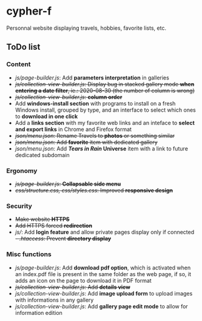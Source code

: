 # cypher-f

Personnal website displaying travels, hobbies, favorite lists, etc.

## ToDo list

### Content
- *js/page-builder.js*: Add **parameters interpretation** in galleries
- ~~*js/collection-view-builder.js*: Display bug in stacked gallery mode **when entering a date filter**, ie.: 2020-08-30 (the number of column is wrong)~~
- ~~*js/collection-view-builder.js*: **column order**~~
- Add **windows-install section** with programs to install on a fresh Windows install, grouped by type, and an interface to select which ones to **download in one click**
- Add a **links section** with my favorite web links and an inteface to **select and export links** in Chrome and Firefox format
- ~~*json/menu.json*: Rename Travels to **photos** or something similar~~
- ~~*json/menu.json*: Add **favorite** item with dedicated gallery~~
- *json/menu.json*: Add ***Tears in Rain* Universe** item with a link to future dedicated subdomain

### Ergonomy
- ~~*js/page-builder.js*: **Collapsable side menu**~~
- ~~*css/structure.css, css/styles.css*: Improved **responsive design**~~

### Security
- ~~Make website **HTTPS**~~
- ~~Add HTTPS forced **redirection**~~
- *js/*: Add **login feature** and allow private pages display only if connected
~~- *.htaccess*: Prevent **directory display**~~

### Misc functions
- *js/page-builder.js*: Add **download pdf option**, which is activated when an index.pdf file is present in the same folder as the web page, if so, it adds an icon on the page to download it in PDF format
- ~~*js/collection-view-builder.js*: Add **details view**~~
- *js/collection-view-builder.js*: Add **image upload form** to upload images with informations in any gallery
- *js/collection-view-builder.js*: Add **gallery page edit mode** to allow for information edition